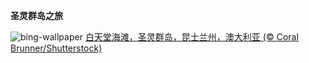 
**圣灵群岛之旅**

![bing-wallpaper](https://www.bing.com/th?id=OHR.WhitsundaySwirl_ZH-CN9085371328_1920x1080.jpg)
[白天堂海滩，圣灵群岛，昆士兰州，澳大利亚 (© Coral Brunner/Shutterstock)](https://www.bing.com/search?q=%E7%99%BD%E5%A4%A9%E5%A0%82%E6%B5%B7%E6%BB%A9&amp;form=hpcapt&amp;mkt=zh-cn)
  